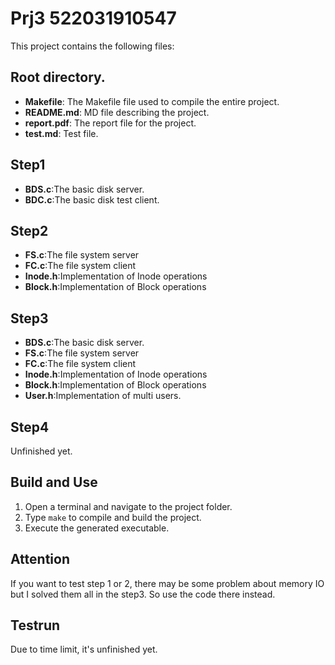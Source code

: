 # Prj3 522031910547
This project contains the following files:
## Root directory.
* **Makefile**: The Makefile file used to compile the entire project.
* **README.md**: MD file describing the project.
* **report.pdf**: The report file for the project.
* **test.md**: Test file.

## Step1
* **BDS.c**:The basic disk server.
* **BDC.c**:The basic disk test client.


## Step2
* **FS.c**:The file system server
* **FC.c**:The file system client
* **Inode.h**:Implementation of Inode operations
* **Block.h**:Implementation of Block operations

## Step3
* **BDS.c**:The basic disk server.
* **FS.c**:The file system server
* **FC.c**:The file system client
* **Inode.h**:Implementation of Inode operations
* **Block.h**:Implementation of Block operations
* **User.h**:Implementation of multi users.

## Step4
Unfinished yet.

## Build and Use
1. Open a terminal and navigate to the project folder.
2. Type `make` to compile and build the project.
3. Execute the generated executable.
 
## Attention
If you want to test step 1 or 2, there may be some problem about memory IO but I solved them all in the step3. So use the code there instead.

## Testrun
Due to time limit, it's unfinished yet.